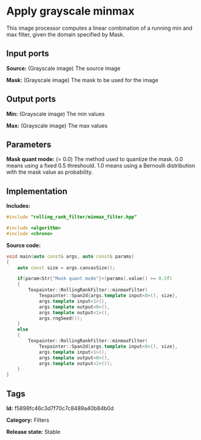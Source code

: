 # Apply grayscale minmax

This image processor computes a linear combination of a running min and max filter, given the domain specified by Mask.

## Input ports

__Source:__ (Grayscale image) The source image

__Mask:__ (Grayscale image) The mask to be used for the image

## Output ports

__Min:__ (Grayscale image) The min values

__Max:__ (Grayscale image) The max values

## Parameters

__Mask quant mode:__ (= 0.0) The method used to quantize the mask. 0.0 means using a fixed 0.5 threshould. 1.0 means using a Bernoulli distribution with the mask value as probability.

## Implementation

__Includes:__ 

```c++
#include "rolling_rank_filter/minmax_filter.hpp"

#include <algorithm>
#include <chrono>
```

__Source code:__ 

```c++
void main(auto const& args, auto const& params)
{
	auto const size = args.canvasSize();

	if(param<Str{"Mask quant mode"}>(params).value() >= 0.5f)
	{
		Texpainter::RollingRankFilter::minmaxFilter(
		    Texpainter::Span2d{args.template input<0>(), size},
		    args.template input<1>(),
		    args.template output<0>(),
		    args.template output<1>(),
		    args.rngSeed());
	}
	else
	{
		Texpainter::RollingRankFilter::minmaxFilter(
		    Texpainter::Span2d{args.template input<0>(), size},
		    args.template input<1>(),
		    args.template output<0>(),
		    args.template output<1>());
	}
}
```

## Tags

__Id:__ f5898fc46c3d7f70c7c8489a40b84b0d

__Category:__ Filters

__Release state:__ Stable